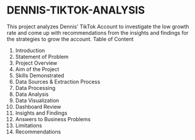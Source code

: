 # DENNIS-TIKTOK-ANALYSIS
This project analyzes Dennis' TikTok Account to investigate the low growth rate and come up with recommendations from the insights and findings for the strategies to grow the account.
Table of Content
1.	Introduction
2.	Statement of Problem
3.	Project Overview
4.	Aim of the Project
5.	Skills Demonstrated
6.	Data Sources & Extraction Process
7.	Data Processing
8.	Data Analysis
9.	Data Visualization
10.	Dashboard Review
11.	Insights and Findings
12.	Answers to Business Problems
13.	Limitations
14.	Recommendations
